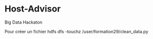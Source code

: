 # Host-Advisor
Big Data Hackaton


Pour créer un fichier
hdfs dfs -touchz /user/formation29/clean_data.py
